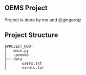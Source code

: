## OEMS Project

Project is done by me and @gingerojz

## Project Structure
```
$PROJECT_ROOT
│   main.py
│   .pseudo
├── data 
│       users.txt
│       events.txt
```
